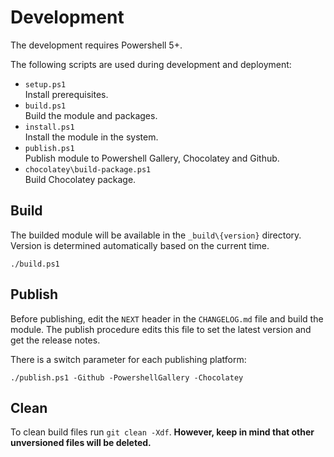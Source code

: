 # Development

The development requires Powershell 5+.

The following scripts are used during development and deployment:

- `setup.ps1`  
Install prerequisites.
- `build.ps1`  
Build the module and packages.
- `install.ps1`  
Install the module in the system.
- `publish.ps1`  
Publish module to Powershell Gallery, Chocolatey and Github.
- `chocolatey\build-package.ps1`  
Build Chocolatey package.


## Build

The builded module will be available in the `_build\{version}` directory. Version is determined automatically based on the current time.

```
./build.ps1
```

## Publish

Before publishing, edit the `NEXT` header in the `CHANGELOG.md` file and build the module. The publish procedure edits this file to set the latest version and get the release notes.

There is a switch parameter for each publishing platform:

```
./publish.ps1 -Github -PowershellGallery -Chocolatey
```

## Clean

To clean build files run `git clean -Xdf`. **However, keep in mind that other unversioned files will be deleted.**


